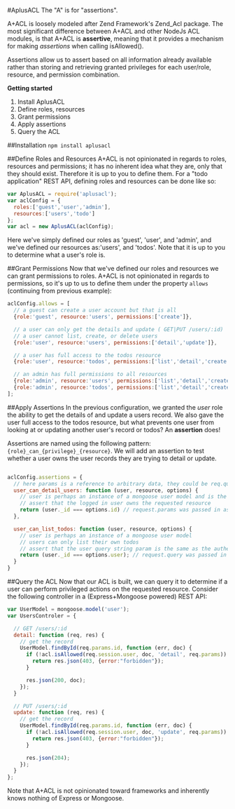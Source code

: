 #AplusACL
The "A" is for "assertions".

A+ACL is loosely modeled after Zend Framework's Zend_Acl package. The most significant difference between A+ACL and other NodeJs ACL modules, is that A+ACL is **assertive**, meaning that it provides a mechanism for making *assertions* when calling isAllowed().

Assertions allow us to assert based on all information already available rather than storing and retrieving granted privileges for each user/role, resource, and permission combination.

**Getting started**
1. Install AplusACL
2. Define roles, resources
3. Grant permissions
4. Apply assertions
5. Query the ACL

##Installation
`npm install aplusacl`

##Define Roles and Resources
A+ACL is not opinionated in regards to roles, resources and permissions; it has no inherent idea what they are, only that they should exist. Therefore it is up to you to define them. For a "todo application" REST API, defining roles and resources can be done like so:
```javascript
var AplusACL = require('aplusacl');
var aclConfig = {
  roles:['guest','user','admin'],
  resources:['users','todo']
};
var acl = new AplusACL(aclConfig);
```
Here we've simply defined our roles as 'guest', 'user', and 'admin', and we've defined our resources as:'users', and 'todos'. Note that it is up to you to determine what a user's role is.

##Grant Permissions
Now that we've defined our roles and resources we can grant permissions to roles. A+ACL is not opinionated in regards to permissions, so it's up to us to define them under the property `allows` (continuing from previous example):
```javascript
aclConfig.allows = [
  // a guest can create a user account but that is all
  {role:'guest', resource:'users', permissions:['create']},

  // a user can only get the details and update ( GET|PUT /users/:id)
  // a user cannot list, create, or delete users
  {role:'user', resource:'users', permissions:['detail','update']},

  // a user has full access to the todos resource
  {role:'user', resource:'todos', permissions:['list','detail','create','update','delete']},

  // an admin has full permissions to all resources
  {role:'admin', resource:'users', permissions:['list','detail','create','update','delete']},
  {role:'admin', resource:'todos', permissions:['list','detail','create','update','delete']}
];
```

##Apply Assertions
In the previous configuration, we granted the *user* role the ability to get the details of and update a users record. We also gave the user full access to the todos resource, but what prevents one user from looking at or updating another user's record or todos?  An **assertion** does!

Assertions are named using the following pattern:`{role}_can_{privilege}_{resource}`. We will add an assertion to test whether a user owns the user records they are trying to detail or update.

```javascript

aclConfig.assertions = {
  // here params is a reference to arbitrary data, they could be req.query or req.body
  user_can_detail_users: function (user, resource, options) {
    // user is perhaps an instance of a mongoose user model and is the one currently authenticated
    // assert that the logged in user owns the requested resource
    return (user._id === options.id) // request.params was passed in as options to isAllowed()
  },

  user_can_list_todos: function (user, resource, options) {
    // user is perhaps an instance of a mongoose user model
    // users can only list their own todos
    // assert that the user query string param is the same as the authenticated user
    return (user._id === options.user); // request.query was passed in as options to isAllowed()
  }
}

```

##Query the ACL
Now that our ACL is built, we can query it to determine if a user can perform privileged actions on the requested resource. Consider the following controller in a (Express+Mongoose powered) REST API:

```javascript
var UserModel = mongoose.model('user');
var UsersControler = {

  // GET /users/:id
  detail: function (req, res) {
    // get the record
    UserModel.findById(req.params.id, function (err, doc) {
      if (!acl.isAllowed(req.session.user, doc, 'detail', req.params)) {
        return res.json(403, {error:"forbidden"});
      }

      res.json(200, doc);
    });
  }

  // PUT /users/:id
  update: function (req, res) {
    // get the record
    UserModel.findById(req.params.id, function (err, doc) {
      if (!acl.isAllowed(req.session.user, doc, 'update', req.params)) {
        return res.json(403, {error:"forbidden"});
      }

      res.json(204);
    });
  }
};
```
Note that A+ACL is not opinionated toward frameworks and inherently knows nothing of Express or Mongoose.
